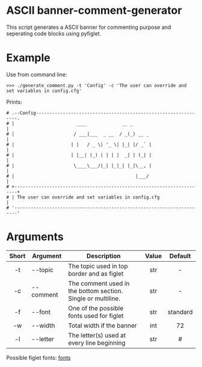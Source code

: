 # ASCII banner-comment-generator

This script generates a ASCII banner for commenting purpose and seperating code blocks using pyfiglet. 

# Example

Use from command line:
```
>>> ./generate_comment.py -t 'Config' -c 'The user can override and set variables in config.cfg'
```

Prints:
```
# .--Config---------------------------------------------------------------.
# |                       ____             __ _                           |
# |                      / ___|___  _ __  / _(_) __ _                     |
# |                     | |   / _ \| '_ \| |_| |/ _` |                    |
# |                     | |__| (_) | | | |  _| | (_| |                    |
# |                      \____\___/|_| |_|_| |_|\__, |                    |
# |                                             |___/                     |
# +-----------------------------------------------------------------------+
# | The user can override and set variables in config.cfg                 |
# '-----------------------------------------------------------------------'
```

# Arguments
| Short | Argument   | Description                                                  | Value | Default       |
|:-----:|------------|--------------------------------------------------------------|:-----:|:-------------:|
| -t    | --topic    | The topic used in top border and as figlet                   | str   | -             |
| -c    | --comment  | The comment used in the bottom section. Single or multiline. | str   | -             |
| -f    | --font     | One of the possible fonts used for figlet                    | str   | standard      |
| -w    | --width    | Total width if the banner                                    | int   | 72            |
| -l    | --letter   | The letter(s) used at every line beginning                   | str   | #             |

Possible figlet fonts:
[fonts](http://www.figlet.org/fontdb.cgi)

